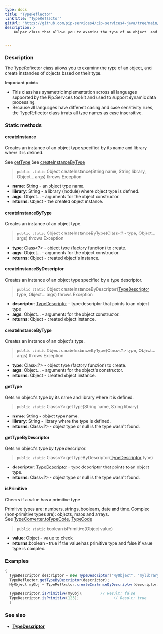 ```yaml
---
type: docs
title: "TypeReflector"
linkTitle: "TypeReflector"
gitUrl: "https://github.com/pip-services4/pip-services4-java/tree/main/pip-services4-commons-java"
description: >
    Helper class that allows you to examine the type of an object, and create instancies of objects based on their type.


---
```


### Description

The TypeReflector class allows you to examine the type of an object, and create instancies of objects based on their type.

Important points

- This class has symmetric implementation across all languages supported by the Pip.Services toolkit and used to support dynamic data processing.
- Because all languages have different casing and case sensitivity rules, the TypeReflector class treats all type names as case insensitive.



### Static methods

#### createInstance

Creates an instance of an object type specified by its name
and library where it is defined.

See [getType](#gettype)
See [createInstanceByType](#createinstancebytype)

> `public static` Object createInstance(String name, String library, Object... args) throws Exception 

- **name**: String - an object type name.
- **library**: String - a library (module) where object type is defined.
- **args**: Object... - arguments for the object constructor.
- **returns**: Object - the created object instance.


#### createInstanceByType
Creates an instance of an object type.

> `public static` Object createInstanceByType(Class<?> type, Object... args) throws Exception

- **type**: Class<?> - object type (factory function) to create.
- **args**: Object... - arguments for the object constructor.
- **returns**: Object - created object's instance.

#### createInstanceByDescriptor
Creates an instance of an object type specified by a type descriptor.

> `public static` Object createInstanceByDescriptor([TypeDescriptor](../type_descriptor) type, Object... args) throws Exception

- **descriptor**: [TypeDescriptor](../type_descriptor) - type descriptor that points to an object type
- **args**: Object... - arguments for the object constructor.
- **returns**: Object - created object instance.

#### createInstanceByType
Creates an instance of an object's type.

> `public static` Object createInstanceByType(Class<?> type, Object... args) throws Exception

- **type**: Class<?> - object type (factory function) to create.
- **args**: Object... - arguments for the object's constructor.
- **returns**: Object - created object instance.


#### getType
Gets an object's type by its name and library where it is defined.

> `public static` Class<?> getType(String name, String library) 

- **name**: String - object type name.
- **library**: String - library where the type is defined.
- **returns**: Class<?> - object type or null is the type wasn't found.

#### getTypeByDescriptor
Gets an object's type by type descriptor.

> `public static` Class<?> getTypeByDescriptor([TypeDescriptor](../type_descriptor) type)

- **descriptor**: [TypeDescriptor](../type_descriptor) - type descriptor that points to an object type.
- **returns**: Class<?> - object type or null is the type wasn't found.

#### isPrimitive
Checks if a value has a primitive type.

Primitive types are: numbers, strings, booleans, date and time.
Complex (non-primitive types are): objects, maps and arrays.  
See [TypeConverter.toTypeCode](../../convert/type_converter/#totypecode), [TypeCode](../../convert/type_code)

> `public static` boolean isPrimitive(Object value)

- **value**: Object - value to check
- **returns**:boolean - true if the value has primitive type and false if value type is complex.

### Examples

```java
{
  TypeDescriptor descriptor = new TypeDescriptor("MyObject", "mylibrary");
  TypeReflector.getTypeByDescriptor(descriptor);
  MyObject myObj = TypeReflector.createInstanceByDescriptor(descriptor);
 
  TypeDescriptor.isPrimitive(myObj);        // Result: false
  TypeDescriptor.isPrimitive(123);                // Result: true
  }

```

### See also
- #### [TypeDescriptor](../type_descriptor)
